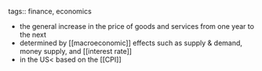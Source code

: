 tags:: finance, economics

- the general increase in the price of goods and services from one year to the next
- determined by [[macroeconomic]] effects such as supply & demand, money supply, and [[interest rate]]
- in the US< based on the [[CPI]]